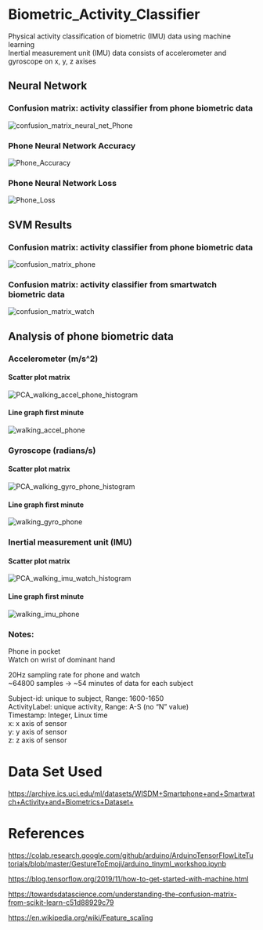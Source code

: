# Biometric_Activity_Classifier 
Physical activity classification of biometric (IMU) data using machine learning   
Inertial measurement unit (IMU) data consists of accelerometer and gyroscope on x, y, z axises

## Neural Network  

### Confusion matrix: activity classifier from phone biometric data   
![confusion_matrix_neural_net_Phone](https://user-images.githubusercontent.com/33404359/156284410-97cc29b5-487a-4330-9819-9cdf35f4b8c4.png)

### Phone Neural Network Accuracy  

![Phone_Accuracy](https://user-images.githubusercontent.com/33404359/156284947-cb982306-2073-469d-b3a0-d942a543b44b.png)

### Phone Neural Network Loss  

![Phone_Loss](https://user-images.githubusercontent.com/33404359/156284593-b11f0bd4-6d60-4367-b09d-8d89c01cd485.png)

## SVM Results  

### Confusion matrix: activity classifier from phone biometric data    
![confusion_matrix_phone](https://user-images.githubusercontent.com/33404359/156106066-25423b3b-d110-4d98-a83f-fab1a3936136.png)

### Confusion matrix: activity classifier from smartwatch biometric data    
![confusion_matrix_watch](https://user-images.githubusercontent.com/33404359/156106079-85e3cf51-7cce-4059-b498-658789886dd5.png)

## Analysis of phone biometric data   

### Accelerometer (m/s^2)  

#### Scatter plot matrix   
![PCA_walking_accel_phone_histogram](https://user-images.githubusercontent.com/33404359/155634931-c345e74d-b76a-4e16-b77d-9654a4b4462d.png)

#### Line graph first minute  
![walking_accel_phone](https://user-images.githubusercontent.com/33404359/155635541-917ad073-d19f-4bf1-8e90-8f5f28025cdf.png)


### Gyroscope (radians/s)  

#### Scatter plot matrix   
![PCA_walking_gyro_phone_histogram](https://user-images.githubusercontent.com/33404359/155634945-e2313805-9488-49ca-aa60-709adebc54a7.png)

#### Line graph first minute  
![walking_gyro_phone](https://user-images.githubusercontent.com/33404359/155635601-a5d4fda8-a0c5-4d05-9326-3ce75afb477f.png)


### Inertial measurement unit (IMU)  

#### Scatter plot matrix   
![PCA_walking_imu_watch_histogram](https://user-images.githubusercontent.com/33404359/155634958-5aea38eb-7c55-479a-822f-c6bb9b9636ba.png)

#### Line graph first minute  
![walking_imu_phone](https://user-images.githubusercontent.com/33404359/155635619-d558f847-ea82-4028-9c3c-fd08096e748d.png)


### Notes: 
Phone in pocket   
Watch on wrist of dominant hand   

20Hz sampling rate for phone and watch     
~64800 samples -> ~54 minutes of data for each subject      

Subject-id: unique to subject, Range: 1600-1650  
ActivityLabel: unique activity, Range: A-S (no “N” value)  
Timestamp: Integer, Linux time  
x: x axis of sensor   
y: y axis of sensor   
z: z axis of sensor   

# Data Set Used   
https://archive.ics.uci.edu/ml/datasets/WISDM+Smartphone+and+Smartwatch+Activity+and+Biometrics+Dataset+

# References  

https://colab.research.google.com/github/arduino/ArduinoTensorFlowLiteTutorials/blob/master/GestureToEmoji/arduino_tinyml_workshop.ipynb  

https://blog.tensorflow.org/2019/11/how-to-get-started-with-machine.html  

https://towardsdatascience.com/understanding-the-confusion-matrix-from-scikit-learn-c51d88929c79  

https://en.wikipedia.org/wiki/Feature_scaling  


